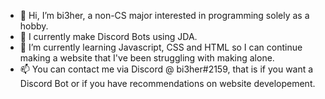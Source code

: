 - 👋 Hi, I’m bi3her, a non-CS major interested in programming solely as a hobby.
- 👀 I currently make Discord Bots using JDA.
- 🌱 I’m currently learning Javascript, CSS and HTML so I can continue making a website that I've been struggling with making alone.
- 📫 You can contact me via Discord @ bi3her#2159, that is if you want a Discord Bot or if you have recommendations on website developement.

<!---
bi3her/bi3her is a ✨ special ✨ repository because its `README.md` (this file) appears on your GitHub profile.
You can click the Preview link to take a look at your changes.
--->
